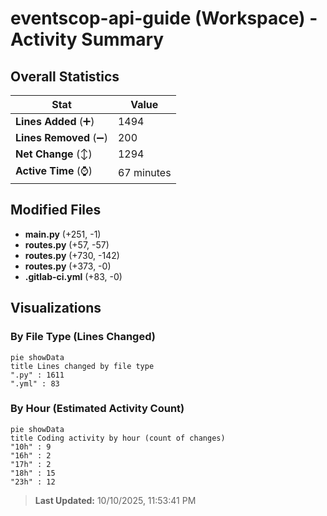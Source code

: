 # eventscop-api-guide (Workspace) - Activity Summary 

## Overall Statistics

| Stat                   | Value                                                             |
| ---------------------- | ----------------------------------------------------------------- |
| **Lines Added** (➕)   | 1494                                          |
| **Lines Removed** (➖) | 200                                        |
| **Net Change** (↕)    | 1294                |
| **Active Time** (⌚)   | 67 minutes |


## Modified Files
- **main.py** (+251, -1)
- **routes.py** (+57, -57)
- **routes.py** (+730, -142)
- **routes.py** (+373, -0)
- **.gitlab-ci.yml** (+83, -0)

## Visualizations

### By File Type (Lines Changed)

```mermaid
pie showData
title Lines changed by file type
".py" : 1611
".yml" : 83
```

### By Hour (Estimated Activity Count)

```mermaid
pie showData
title Coding activity by hour (count of changes)
"10h" : 9
"16h" : 2
"17h" : 2
"18h" : 15
"23h" : 12
```


> **Last Updated:** 10/10/2025, 11:53:41 PM